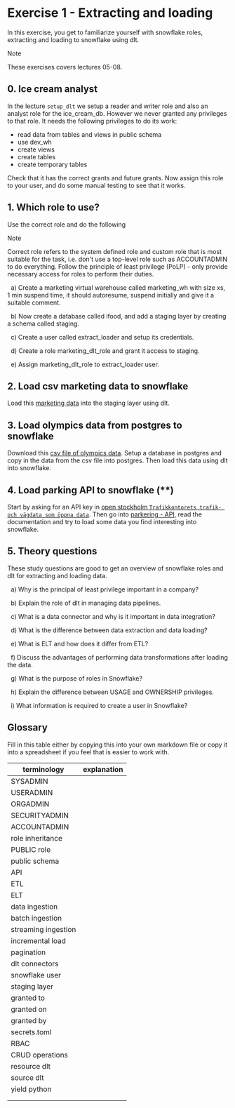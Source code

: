 # Exercise 1 - Extracting and loading

In this exercise, you get to familiarize yourself with snowflake roles, extracting and loading to snowflake using dlt.

> [!NOTE]
> These exercises covers lectures 05-08.

## 0. Ice cream analyst

In the lecture `setup_dlt` we setup a reader and writer role and also an analyst role for the ice_cream_db. However we never granted any privileges to that role. It needs the following privileges to do its work:

- read data from tables and views in public schema
- use dev_wh
- create views
- create tables
- create temporary tables

Check that it has the correct grants and future grants. Now assign this role to your user, and do some manual testing to see that it works.

## 1. Which role to use?

Use the correct role and do the following

> [!NOTE]
> Correct role refers to the system defined role and custom role that is most suitable for the task, i.e. don't use a top-level role such as ACCOUNTADMIN to do everything.
> Follow the principle of least privilege (PoLP) - only provide necessary access for roles to perform their duties.

&nbsp; a) Create a marketing virtual warehouse called marketing_wh with size xs, 1 min suspend time, it should autoresume, suspend initially and give it a suitable comment.

&nbsp; b) Now create a database called ifood, and add a staging layer by creating a schema called staging.

&nbsp; c) Create a user called extract_loader and setup its credentials.

&nbsp; d) Create a role marketing_dlt_role and grant it access to staging.

&nbsp; e) Assign marketing_dlt_role to extract_loader user.

## 2. Load csv marketing data to snowflake

Load this [marketing data](https://www.kaggle.com/datasets/fayez7/ifood-marketing-campaigns) into the staging layer using dlt.

## 3. Load olympics data from postgres to snowflake

Download this [csv file of olympics data](https://www.kaggle.com/datasets/nitishsharma01/olympics-124-years-datasettill-2020). Setup a database in postgres and copy in the data from the csv file into postgres. Then load this data using dlt into snowflake.

<!-- MOVE TO project
In lecture `extract_load_api_dlt` we loaded ads from data engineering into snowflake data_field_job_ads table. The data field includes more roles than data engineering, so also find other data related job ads such as data science and data analyst and load them into the same table.  -->

## 4. Load parking API to snowflake (\*\*)

Start by asking for an API key in [open stockholm `Trafikkontorets trafik- och vägdata som öppna data`](https://openstreetgs.stockholm.se/home/). Then go into [parkering - API](https://openstreetgs.stockholm.se/Home/Parking), read the documentation and try to load some data you find interesting into snowflake.

## 5. Theory questions

These study questions are good to get an overview of snowflake roles and dlt for extracting and loading data.

&nbsp; a) Why is the principal of least privilege important in a company?

&nbsp; b) Explain the role of dlt in managing data pipelines.

&nbsp; c) What is a data connector and why is it important in data integration?

&nbsp; d) What is the difference between data extraction and data loading?

&nbsp; e) What is ELT and how does it differ from ETL?

&nbsp; f) Discuss the advantages of performing data transformations after loading the data.

&nbsp; g) What is the purpose of roles in Snowflake?

&nbsp; h) Explain the difference between USAGE and OWNERSHIP privileges.

&nbsp; i) What information is required to create a user in Snowflake?

## Glossary

Fill in this table either by copying this into your own markdown file or copy it into a spreadsheet if you feel that is easier to work with.

| terminology         | explanation |
| ------------------- | ----------- |
| SYSADMIN            |             |
| USERADMIN           |             |
| ORGADMIN            |             |
| SECURITYADMIN       |             |
| ACCOUNTADMIN        |             |
| role inheritance    |             |
| PUBLIC role         |             |
| public schema       |             |
| API                 |             |
| ETL                 |             |
| ELT                 |             |
| data ingestion      |             |
| batch ingestion     |             |
| streaming ingestion |             |
| incremental load    |             |
| pagination          |             |
| dlt connectors      |             |
| snowflake user      |             |
| staging layer       |             |
| granted to          |             |
| granted on          |             |
| granted by          |             |
| secrets.toml        |             |
| RBAC                |             |
| CRUD operations     |             |
| resource dlt        |             |
| source dlt          |             |
| yield python        |             |
|                     |             |
|                     |             |
